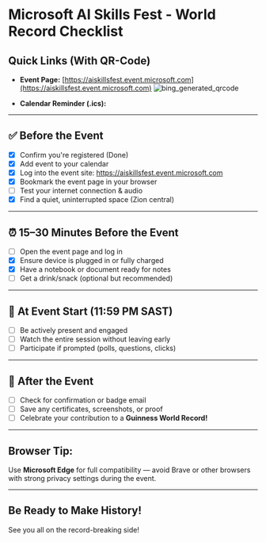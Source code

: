 # Microsoft AI Skills Fest - World Record Checklist

## Quick Links (With QR-Code)

- **Event Page:** [https://aiskillsfest.event.microsoft.com](https://aiskillsfest.event.microsoft.com)
![bing_generated_qrcode](https://github.com/user-attachments/assets/375af801-7274-4e29-a54a-398648743417)


- **Calendar Reminder (.ics):**

---

## ✅ Before the Event
- [x] Confirm you're registered (Done)
- [x] Add event to your calendar
- [x] Log into the event site: https://aiskillsfest.event.microsoft.com
- [x] Bookmark the event page in your browser
- [ ] Test your internet connection & audio
- [x] Find a quiet, uninterrupted space (Zion central)

---

## ⏰ 15–30 Minutes Before the Event
- [ ] Open the event page and log in
- [x] Ensure device is plugged in or fully charged
- [x] Have a notebook or document ready for notes
- [ ] Get a drink/snack (optional but recommended)

---

## 🚨 At Event Start (11:59 PM SAST)
- [ ] Be actively present and engaged
- [ ] Watch the entire session without leaving early
- [ ] Participate if prompted (polls, questions, clicks)

---

## 🎉 After the Event
- [ ] Check for confirmation or badge email
- [ ] Save any certificates, screenshots, or proof
- [ ] Celebrate your contribution to a **Guinness World Record!**

---

## Browser Tip:
Use **Microsoft Edge** for full compatibility — avoid Brave or other browsers with strong privacy settings during the event.

---

## Be Ready to Make History!
See you all on the record-breaking side!
